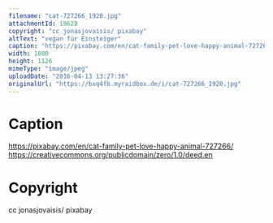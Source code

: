 ```yaml
---
filename: "cat-727266_1920.jpg"
attachmentId: 18628
copyright: "cc jonasjovaisis/ pixabay"
altText: "vegan für Einsteiger"
caption: "https://pixabay.com/en/cat-family-pet-love-happy-animal-727266/\nhttps://creativecommons.org/publicdomain/zero/1.0/deed.en"
width: 1800
height: 1126
mimeType: "image/jpeg"
uploadDate: "2016-04-13 13:27:36"
originalUrl: "https://bxq4fb.myraidbox.de/i/cat-727266_1920.jpg"
---
```


# Caption

https://pixabay.com/en/cat-family-pet-love-happy-animal-727266/
https://creativecommons.org/publicdomain/zero/1.0/deed.en

# Copyright

cc jonasjovaisis/ pixabay
